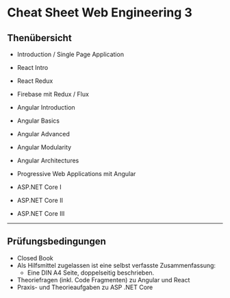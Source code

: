 # Cheat Sheet Web Engineering 3

## Thenübersicht

- Introduction / Single Page Application


- React Intro
- React Redux
- Firebase mit Redux / Flux


- Angular Introduction
- Angular Basics
- Angular Advanced
- Angular Modularity
- Angular Architectures
- Progressive Web Applications mit Angular


- ASP.NET Core I
- ASP.NET Core II
- ASP.NET Core III

---

## Prüfungsbedingungen
- Closed Book
- Als Hilfsmittel zugelassen ist eine selbst verfasste Zusammenfassung:
  - Eine DIN A4 Seite, doppelseitig beschrieben.
- Theoriefragen (inkl. Code Fragmenten) zu Angular und React
- Praxis- und Theorieaufgaben zu ASP .NET Core